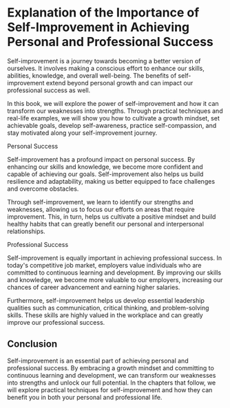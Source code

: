 Explanation of the Importance of Self-Improvement in Achieving Personal and Professional Success
==============================================================================================================

Self-improvement is a journey towards becoming a better version of ourselves. It involves making a conscious effort to enhance our skills, abilities, knowledge, and overall well-being. The benefits of self-improvement extend beyond personal growth and can impact our professional success as well.

In this book, we will explore the power of self-improvement and how it can transform our weaknesses into strengths. Through practical techniques and real-life examples, we will show you how to cultivate a growth mindset, set achievable goals, develop self-awareness, practice self-compassion, and stay motivated along your self-improvement journey.

Personal Success

Self-improvement has a profound impact on personal success. By enhancing our skills and knowledge, we become more confident and capable of achieving our goals. Self-improvement also helps us build resilience and adaptability, making us better equipped to face challenges and overcome obstacles.

Through self-improvement, we learn to identify our strengths and weaknesses, allowing us to focus our efforts on areas that require improvement. This, in turn, helps us cultivate a positive mindset and build healthy habits that can greatly benefit our personal and interpersonal relationships.

Professional Success

Self-improvement is equally important in achieving professional success. In today's competitive job market, employers value individuals who are committed to continuous learning and development. By improving our skills and knowledge, we become more valuable to our employers, increasing our chances of career advancement and earning higher salaries.

Furthermore, self-improvement helps us develop essential leadership qualities such as communication, critical thinking, and problem-solving skills. These skills are highly valued in the workplace and can greatly improve our professional success.

Conclusion
----------

Self-improvement is an essential part of achieving personal and professional success. By embracing a growth mindset and committing to continuous learning and development, we can transform our weaknesses into strengths and unlock our full potential. In the chapters that follow, we will explore practical techniques for self-improvement and how they can benefit you in both your personal and professional life.
